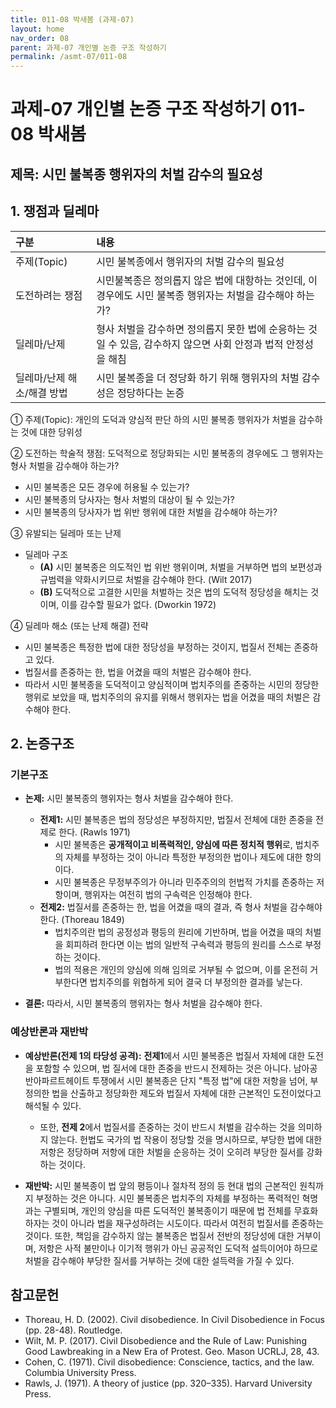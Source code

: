 ```yaml
---
title: 011-08 박새봄 (과제-07)
layout: home
nav_order: 08
parent: 과제-07 개인별 논증 구조 작성하기
permalink: /asmt-07/011-08
---
```


# 과제-07 개인별 논증 구조 작성하기 011-08 박새봄

## 제목: 시민 불복종 행위자의 처벌 감수의 필요성  

## 1. 쟁점과 딜레마

| 구분 | 내용 |
|:---|:---|
| 주제(Topic) | 시민 불복종에서 행위자의 처벌 감수의 필요성 |
| 도전하려는 쟁점 | 시민불복종은 정의롭지 않은 법에 대항하는 것인데, 이 경우에도 시민 불복종 행위자는 처벌을 감수해야 하는가? |
| 딜레마/난제 | 형사 처벌을 감수하면 정의롭지 못한 법에 순응하는 것일 수 있음, 감수하지 않으면 사회 안정과 법적 안정성을 해침 |
| 딜레마/난제 해소/해결 방법 | 시민 불복종을 더 정당화 하기 위해 행위자의 처벌 감수성은 정당하다는 논증 |

① 주제(Topic): 개인의 도덕과 양심적 판단 하의 시민 불복종 행위자가 처벌을 감수하는 것에 대한 당위성

② 도전하는 학술적 쟁점: 도덕적으로 정당화되는 시민 불복종의 경우에도 그 행위자는 형사 처벌을 감수해야 하는가? 

- 시민 불복종은 모든 경우에 허용될 수 있는가?
- 시민 불복종의 당사자는 형사 처벌의 대상이 될 수 있는가?
- 시민 불복종의 당사자가 법 위반 행위에 대한 처벌을 감수해야 하는가? 

③ 유발되는 딜레마 또는 난제

- 딜레마 구조
  - **(A)** 시민 불복종은 의도적인 법 위반 행위이며, 처벌을 거부하면 법의 보편성과 규범력을 약화시키므로 처벌을 감수해야 한다. (Wilt 2017)
  - **(B)** 도덕적으로 고결한 시민을 처벌하는 것은 법의 도덕적 정당성을 해치는 것이며, 이를 감수할 필요가 없다. (Dworkin 1972)

④ 딜레마 해소 (또는 난제 해결) 전략
- 시민 불복종은 특정한 법에 대한 정당성을 부정하는 것이지, 법질서 전체는 존중하고 있다.
- 법질서를 존중하는 한, 법을 어겼을 때의 처벌은 감수해야 한다. 
- 따라서 시민 불복종을 도덕적이고 양심적이며 법치주의를 존중하는 시민의 정당한 행위로 보았을 때, 법치주의의 유지를 위해서 행위자는 법을 어겼을 때의 처벌은 감수해야 한다. 


## 2. 논증구조

### 기본구조

- **논제:** 시민 불복종의 행위자는 형사 처벌을 감수해야 한다. 

  - **전제1:** 시민 불복종은 법의 정당성은 부정하지만, 법질서 전체에 대한 존중을 전제로 한다.  (Rawls 1971)
    - 시민 불복종은 **공개적이고 비폭력적인, 양심에 따른 정치적 행위**로, 법치주의 자체를 부정하는 것이 아니라 특정한 부정의한 법이나 제도에 대한 항의이다. 
	- 시민 불복종은 무정부주의가 아니라 민주주의의 헌법적 가치를 존중하는 저항이며, 행위자는 여전히 법의 구속력은 인정해야 한다. 
  - **전제2:** 법질서를 존중하는 한, 법을 어겼을 때의 결과, 즉 형사 처벌을 감수해야 한다. (Thoreau 1849)
    - 법치주의란 법의 공정성과 평등의 원리에 기반하며, 법을 어겼을 때의 처벌을 회피하려 한다면 이는 법의 일반적 구속력과 평등의 원리를 스스로 부정하는 것이다. 
    - 법의 적용은 개인의 양심에 의해 임의로 거부될 수 없으며, 이를 온전히 거부한다면 법치주의를 위협하게 되어 결국 더 부정의한 결과를 낳는다. 
 - **결론:** 따라서, 시민 불복종의 행위자는 형사 처벌을 감수해야 한다.  

### 예상반론과 재반박

- **예상반론(전제 1의 타당성 공격):** **전제1**에서 시민 불복종은 법질서 자체에 대한 도전을 포함할 수 있으며, 법 질서에 대한 존중을 반드시 전제하는 것은 아니다. 남아공 반아파르트헤이트 투쟁에서 시민 불복종은 단지 "특정 법"에 대한 저항을 넘어, 부정의한 법을 산출하고 정당화한 제도와 법질서 자체에 대한 근본적인 도전이었다고 해석될 수 있다. 
  - 또한, **전제 2**에서 법질서를 존중하는 것이 반드시 처벌을 감수하는 것을 의미하지 않는다. 헌법도 국가의 법 작용이 정당할 것을 명시하므로, 부당한 법에 대한 저항은 정당하며 저항에 대한 처벌을 순응하는 것이 오히려 부당한 질서를 강화하는 것이다. 


- **재반박:** 시민 불복종이 법 앞의 평등이나 절차적 정의 등 현대 법의 근본적인 원칙까지 부정하는 것은 아니다. 시민 불복종은 법치주의 자체를 부정하는 폭력적인 혁명과는 구별되며, 개인의 양심을 따른 도덕적인 불복종이기 때문에 법 전체를 무효화 하자는 것이 아니라 법을 재구성하려는 시도이다. 따라서 여전히 법질서를 존중하는 것이다. 또한, 책임을 감수하지 않는 불복종은 법질서 전반의 정당성에 대한 거부이며, 저항은 사적 불만이나 이기적 행위가 아닌 공공적인 도덕적 설득이어야 하므로 처벌을 감수해야 부당한 질서를 거부하는 것에 대한 설득력을 가질 수 있다. 

## 참고문헌

- Thoreau, H. D. (2002). Civil disobedience. In Civil Disobedience in Focus (pp. 28-48). Routledge.
- Wilt, M. P. (2017). Civil Disobedience and the Rule of Law: Punishing Good Lawbreaking in a New Era of Protest. Geo. Mason UCRLJ, 28, 43.
- Cohen, C. (1971). Civil disobedience: Conscience, tactics, and the law. Columbia University Press.
- Rawls, J. (1971). A theory of justice (pp. 320–335). Harvard University Press.